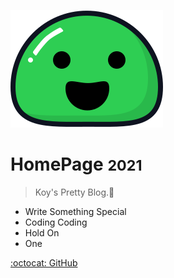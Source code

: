 ![logo](_media/icon.svg)

# HomePage <small>2021</small>

> Koy's  Pretty  Blog.:rainbow:

- Write Something Special
- Coding Coding 
- Hold On
- One

[ :octocat: GitHub](https://github.com/Koooooo-7)

<!--
[Getting Started](#docsify)
 -->